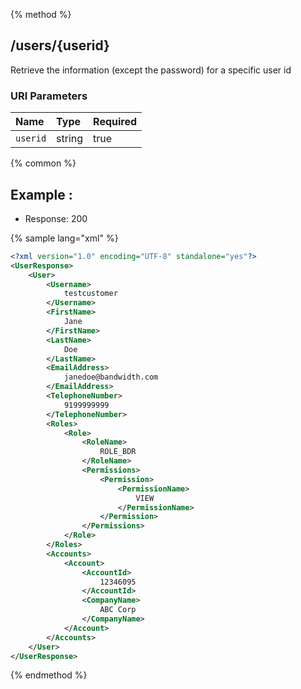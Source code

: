 {% method %}
## /users/{userid}

Retrieve the information (except the password) for a specific user id


### URI Parameters
| Name | Type | Required |
|:-----|:-----|:---------|
| `userid` | string | true |






{% common %}


## Example : 

* Response: 200

{% sample lang="xml" %}

```xml
<?xml version="1.0" encoding="UTF-8" standalone="yes"?>
<UserResponse>
    <User>
        <Username>
            testcustomer
        </Username>
        <FirstName>
            Jane
        </FirstName>
        <LastName>
            Doe
        </LastName>
        <EmailAddress>
            janedoe@bandwidth.com
        </EmailAddress>
        <TelephoneNumber>
            9199999999
        </TelephoneNumber>
        <Roles>
            <Role>
                <RoleName>
                    ROLE_BDR
                </RoleName>
                <Permissions>
                    <Permission>
                        <PermissionName>
                            VIEW
                        </PermissionName>
                    </Permission>
                </Permissions>
            </Role>
        </Roles>
        <Accounts>
            <Account>
                <AccountId>
                    12346095
                </AccountId>
                <CompanyName>
                    ABC Corp
                </CompanyName>
            </Account>
        </Accounts>
    </User>
</UserResponse>
```


{% endmethod %}